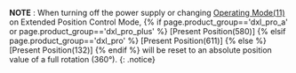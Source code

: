 **NOTE** :  When turning off the power supply or changing [Operating Mode(11)](#operating-mode) on Extended Position Control Mode, {% if page.product_group=='dxl_pro_a' or page.product_group=='dxl_pro_plus' %} [Present Position(580)] {% elsif page.product_group=='dxl_pro' %} [Present Position(611)] {% else %} [Present Position(132)] {% endif %} will be reset to an absolute position value of a full rotation (360&deg;).
{: .notice}

